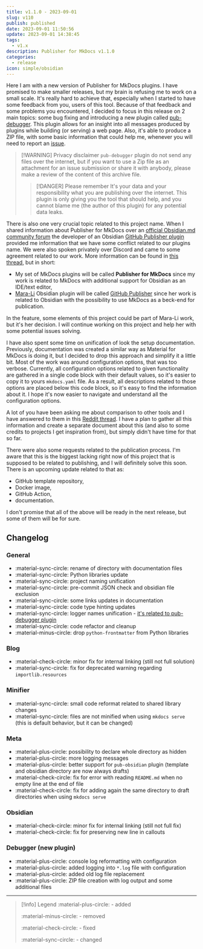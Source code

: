 ```yaml
---
title: v1.1.0 - 2023-09-01
slug: v110
publish: published
date: 2023-09-01 11:50:56
update: 2023-09-01 14:38:45
tags:
  - v1.x
description: Publisher for MkDocs v1.1.0
categories:
  - release
icon: simple/obsidian
---
```


Here I am with a new version of Publisher for MkDocs plugins. I have promised to make smaller releases, but my brain is refusing me to work on a small scale. It's really hard to achieve that, especially when I started to have some feedback from you, users of this tool. Because of that feedback and some problems you encountered, I decided to focus in this release on 2 main topics: some bug fixing and introducing a new plugin called [pub-debugger](../02_setup/99_development/01_setting-up-debugger.md). This plugin allows for an insight into all messages produced by plugins while building (or serving) a web page. Also, it's able to produce a ZIP file, with some basic information that could help me, whenever you will need to report an [issue](https://github.com/mkusz/mkdocs-publisher/issues).

> [!WARNING] Privacy disclaimer
> `pub-debugger` plugin do not send any files over the internet, but if you want to use a Zip file as an attachment for an issue submission or share it with anybody, please make a review of the content of this archive file.
> > [!DANGER] Please remember
> > It's your data and your responsibility what you are publishing over the internet. This plugin is only giving you the tool that should help, and you cannot blame me (the author of this plugin) for any potential data leaks.

There is also one very crucial topic related to this project name. When I shared information about Publisher for MkDocs over an [official Obsidian.md community forum](https://forum.obsidian.md/top?period=daily) the developer of an Obsidian [GitHub Publisher plugin](https://github.com/ObsidianPublisher/obsidian-github-publisher) provided me information that we have some conflict related to our plugins name. We were also spoken privately over Discord and came to some agreement related to our work. More information can be found in [this thread](https://forum.obsidian.md/t/self-hosted-notes-by-using-mkdocs-with-blogging-capability/61643/6), but in short:

- My set of MkDocs plugins will be called **Publisher for MkDocs** since my work is related to MkDocs with additional support for Obsidian as an IDE/text editor,
- [Mara-Li](https://github.com/Lisandra-dev) Obsidian plugin will be called [GitHub Publisher](https://github.com/ObsidianPublisher/obsidian-github-publisher) since her work is related to Obsidian with the possibility to use MkDocs as a beck-end for publication.

In the feature, some elements of this project could be part of Mara-Li work, but it's her decision. I will continue working on this project and help her with some potential issues solving.

I have also spent some time on unification of look the setup documentation. Previously, documentation was created a similar way as Material for MkDocs is doing it, but I decided to drop this approach and simplify it a little bit. Most of the work was around configuration options, that was too verbose. Currently, all configuration options related to given functionality are gathered in a single code block with their default values, so it's easier to copy it to yours `mkdocs.yaml` file. As a result, all descriptions related to those options are placed below this code block, so it's easy to find the information about it. I hope it's now easier to navigate and understand all the configuration options.

A lot of you have been asking me about comparison to other tools and I have answered to them in this [Reddit thread](https://www.reddit.com/r/ObsidianMD/comments/149z9fe/mkdocs_publisher_as_an_alternative_for_official/). I have a plan to gather all this information and create a separate document about this (and also to some credits to projects I get inspiration from), but simply didn't have time for that so far.

There were also some requests related to the publication process. I'm aware that this is the biggest lacking right now of this project that is supposed to be related to publishing, and I will definitely solve this soon. There is an upcoming update related to that as:

- GitHub template repository,
- Docker image,
- GitHub Action,
- documentation.

I don't promise that all of the above will be ready in the next release, but some of them will be for sure.

<!-- more -->

## Changelog

### General

- :material-sync-circle: rename of directory with documentation files
- :material-sync-circle: Python libraries update
- :material-sync-circle: project naming unification
- :material-sync-circle: pre-commit JSON check and obsidian file exclusion
- :material-sync-circle: some links updates in documentation
- :material-sync-circle: code type hinting updates
- :material-sync-circle: logger names unification - [it's related to pub-debugger plugin](../02_setup/99_development/01_setting-up-debugger.md#python-logging-for-mkdocs)
- :material-sync-circle: code refactor and cleanup
- :material-minus-circle: drop `python-frontmatter` from Python libraries

### Blog

- :material-check-circle: minor fix for internal linking (still not full solution)
- :material-sync-circle: fix for deprecated warning regarding `importlib.resources`

### Minifier

- :material-sync-circle: small code reformat related to shared library changes
- :material-sync-circle: files are not minified when using `mkdocs serve` (this is default behavior, but it can be changed)

### Meta

- :material-plus-circle: possibility to declare whole directory as hidden
- :material-plus-circle: more logging messages
- :material-plus-circle: better support for `pub-obsidian` plugin (template and obsidian directory are now always drafts)
- :material-check-circle: fix for error with reading `README.md` when no empty line at the end of file
- :material-check-circle: fix for adding again the same directory to draft directories when using `mkdocs serve`

### Obsidian

- :material-check-circle: minor fix for internal linking (still not full fix)
- :material-check-circle: fix for preserving new line in callouts

### Debugger (new plugin)

- :material-plus-circle: console log reformatting with configuration
- :material-plus-circle: added logging into `*.log` file with configuration
- :material-plus-circle: added old log file replacement
- :material-plus-circle: ZIP file creation with log output and some additional files

---

> [!info] Legend
> :material-plus-circle: - added
>
> :material-minus-circle: - removed
>
> :material-check-circle: - fixed
>
> :material-sync-circle: - changed
